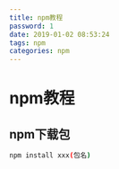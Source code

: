 ```yaml
---
title: npm教程
password: 1
date: 2019-01-02 08:53:24
tags: npm
categories: npm
---
```


# npm教程

## npm下载包

``` bash
npm install xxx(包名)
```

